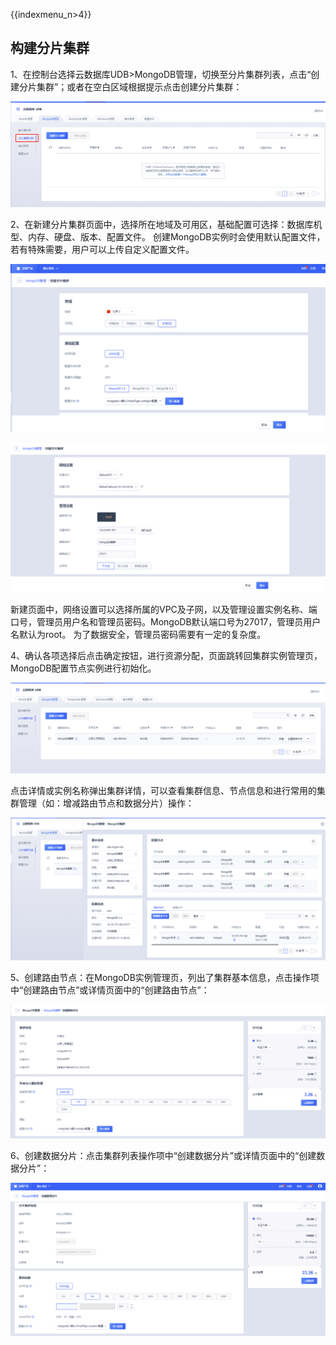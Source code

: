 {{indexmenu_n>4}}

## 构建分片集群

1、在控制台选择云数据库UDB\>MongoDB管理，切换至分片集群列表，点击“创建分片集群”；或者在空白区域根据提示点击创建分片集群：

![image](/images/fenpian1.png)

2、在新建分片集群页面中，选择所在地域及可用区，基础配置可选择：数据库机型、内存、硬盘、版本、配置文件。
创建MongoDB实例时会使用默认配置文件，若有特殊需要，用户可以上传自定义配置文件。

![image](/images/create1.png)

![image](/images/create2.png)

新建页面中，网络设置可以选择所属的VPC及子网，以及管理设置实例名称、端口号，管理员用户名和管理员密码。MongoDB默认端口号为27017，管理员用户名默认为root。
为了数据安全，管理员密码需要有一定的复杂度。

4、确认各项选择后点击确定按钮，进行资源分配，页面跳转回集群实例管理页，MongoDB配置节点实例进行初始化。

![image](/images/3liebiao.png)

点击详情或实例名称弹出集群详情，可以查看集群信息、节点信息和进行常用的集群管理（如：增减路由节点和数据分片）操作：

![image](/images/xiangqing.png)

5、创建路由节点：在MongoDB实例管理页，列出了集群基本信息，点击操作项中“创建路由节点”或详情页面中的“创建路由节点”：

![image](/images/5mongoscreate.png)

6、创建数据分片：点击集群列表操作项中“创建数据分片”或详情页面中的“创建数据分片”：

![image](/images/6datacreate.png)
